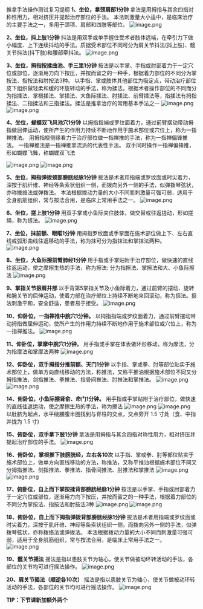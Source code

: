 推拿手法操作测试复习提纲 
**1、坐位，拿颈肩部1分钟** 
拿法是用拇指与其余四指对称性用力，相对挤压并提起治疗部位的手法。
本法刺激量大小适中，是临床治疗的主要手法之一，多用于颈项、肩部和四肢等部位。
![image.png](https://picgo18719498306.oss-cn-guangzhou.aliyuncs.com/20250401224522111.png)


**2、坐位，抖上肢1分钟**
抖法是用双手或单手握住受术者肢体远端，在牵引力下做小幅度、上下连续抖动的手法。质据受术部位不同可分为肩关节抖法(抖上肢)、髋关节抖法(抖下肢)和腰部牵抖法。
![image.png](https://picgo18719498306.oss-cn-guangzhou.aliyuncs.com/20250401224748830.png)


**3、坐位，拇指按揉曲池、手三里1分钟**
按法是以手掌、手指或肘部着力于一定穴位或部位，逐渐用力向下按压，并按而留之的一种手，根据着力部位的不同分为掌按法、指按法和肘按法3种。
以手指、掌或肢体其他部位为吸定点，带动治疗部位皮下组织做轻柔和缓的环旋转动的手法，称为揉法。根据术者操作部位的不同而分为指揉法、掌根揉法、掌揉法、大鱼际揉法、肘揉法、前臂揉法等，指揉法有拇指揉法、二指揉法和三指揉法。揉法是推拿治疗的常用基本手法之一
![image.png](https://picgo18719498306.oss-cn-guangzhou.aliyuncs.com/20250401225850914.png)
![image.png](https://picgo18719498306.oss-cn-guangzhou.aliyuncs.com/20250401225937763.png)


**4、坐位，蝴蝶双飞风池穴1分钟**
以拇指指端或罗纹面着力，通过前臂摆动带动拇指做屈伸运动，使所产生的作用力持续不断地作用于施术部位或穴位上，称为一指禅推法。
用拇指桡侧缘看力于治疗部位做一指禅推的手法，称为一指禅偏锋推法。
一指禅推法是一指禅推拿流派的代表性手法。
双手同时操作一指禅偏锋推，形如蝴蝶飞舞，称蝴蝶双飞法

![image.png](https://picgo18719498306.oss-cn-guangzhou.aliyuncs.com/20250401230337489.png)
![image.png](https://picgo18719498306.oss-cn-guangzhou.aliyuncs.com/20250401230827330.png)


**5、坐位，拇指弹拨颈部膀胱经脉1分钟**
拔法是术者用指端或罗纹面或时尖着力，深按于肌纤维、神经等条索状组织一侧，而拨向另外一侧的手法，似弹拨琴弦状，亦称拨络法或弹拨法。
本法根据拨动力量的大小不同而刺激量可强可弱，适用于全身肌筋组织，常与按法合用，是临床上常用手法之一。
![image.png](https://picgo18719498306.oss-cn-guangzhou.aliyuncs.com/20250401231415118.png)


**6、坐位，搓上肢1分钟**
用双手掌或小鱼际夹住肢体，做交替或往返搓动，形如搓绳，称为搓法。
![image.png](https://picgo18719498306.oss-cn-guangzhou.aliyuncs.com/20250401231648236.png)


**7、坐位，抹前额、眼眶1分钟**
用拇指罗纹面或手掌面在施术部位做上下、左右直线或弧形曲线往返移动的手法，称为抹可分为指抹法和掌抹法两种。
![image.png](https://picgo18719498306.oss-cn-guangzhou.aliyuncs.com/20250401231825921.png)


**8、坐位，大鱼际擦前臂肺经1分钟** 
用手指或手掌贴附于治疗部位，做快速的直线往返运动，使之摩擦生热的手法，称为擦法: 分为指擦法、掌擦法和大、小鱼际擦法
![image.png](https://picgo18719498306.oss-cn-guangzhou.aliyuncs.com/20250401231939674.png)


**9、掌指关节㨰肩井部** 
以手背第5掌指关节及小鱼际着力，通过前臂的摆动、旋转和腕关节的屈伸运动，使着力部在治疗部位上持续不断地来回滚动，称为㨰法。㨰法刺激平和，安全舒适，患者易于接受。
![image.png](https://picgo18719498306.oss-cn-guangzhou.aliyuncs.com/20250401232158644.png)


**10、仰卧位，一指禅推中脘穴1分钟。**
以拇指指端或罗纹面着力，通过前臂摆动带动拇指做屈伸运动，使所产生的作用力持续不断地作用于施术部位或穴位上，称为一指禅推法。
![image.png](https://picgo18719498306.oss-cn-guangzhou.aliyuncs.com/20250401232500145.png)


**11、仰卧位，掌摩中脘穴1分钟。**
用手指或手掌在体表做环形移动，称为摩法，分为指摩法和掌摩法两种
![image.png](https://picgo18719498306.oss-cn-guangzhou.aliyuncs.com/20250401232619533.png)


**12、仰卧位，双手拇指分推前额、天门1分钟**
以手指、掌或拳、肘等部位贴实于施术部位上，做单方向直线移动的方法，称推法，又称平推油根据施术部位不同又分拇指推法、剑指推法、拳推法、指骨间推法、肘推法和掌推法。
![image.png](https://picgo18719498306.oss-cn-guangzhou.aliyuncs.com/20250401232859431.png)
![image.png](https://picgo18719498306.oss-cn-guangzhou.aliyuncs.com/20250401233000296.png)


**14、俯卧位，小鱼际擦肾俞、命门1分钟。**
用手指或手掌贴附于治疗部位，做快速的直线往返运动，使之摩擦生热的手法，称为擦法
![image.png](https://picgo18719498306.oss-cn-guangzhou.aliyuncs.com/20250401233119641.png)
![image.png](https://picgo18719498306.oss-cn-guangzhou.aliyuncs.com/20250401233259531.png)
以肚脐为起点，水平绕腰腹半圈找到与脊柱的交点，交点旁开 1.5 寸处（食、中指并拢为 1.5 寸)


**15、俯卧位，双手拿下肢1分钟**
拿法是用拇指与其余四指对称性用力，相对挤压并提起治疗部位的手法。
![image.png](https://picgo18719498306.oss-cn-guangzhou.aliyuncs.com/20250401233556623.png)


**16、俯卧位，掌根推下肢膀胱经，左右各10次**
以手指、掌或拳、肘等部位贴实于施术部位上，做单方向直线移动的方法，称推法，又称平推油根据施术部位不同又分拇指推法、剑指推法、拳推法、指骨间推法、肘推法和掌推法
![image.png](https://picgo18719498306.oss-cn-guangzhou.aliyuncs.com/20250401233806325.png)
![image.png](https://picgo18719498306.oss-cn-guangzhou.aliyuncs.com/20250401233952270.png)


**17、俯卧位，自上而下掌按揉背部膀胱经脉1分钟**
按法是以手掌、手指或肘部着力于一定穴位或部位，逐渐用力向下按压，并按而留之的一种手法，根据着力部位的不同分为掌按法、指按法和肘按法3种
![image.png](https://picgo18719498306.oss-cn-guangzhou.aliyuncs.com/20250401234207221.png)
![image.png](https://picgo18719498306.oss-cn-guangzhou.aliyuncs.com/20250401231415118.png)


**18、俯卧位，自上而下拇指弹拨背部膀胱经脉1分钟**
拔法是术者用指端或罗纹面或时尖着力，深按于肌纤维、神经等条索状组织一侧，而拨向另外一侧的手法，似弹拨琴弦状，亦称拨络法或弹拨法。
本法根据拨动力量的大小不同而刺激量可强可弱，适用于全身肌筋组织，常与按法合用，是临床上常用手法之一。
![image.png](https://picgo18719498306.oss-cn-guangzhou.aliyuncs.com/20250401231415118.png)


**19、髋关节摇法** 
摇法是指以患肢关节为轴心，使关节做被动环转活动的手法，各部位的关节均可进行摇法操作。
![image.png](https://picgo18719498306.oss-cn-guangzhou.aliyuncs.com/20250401234545676.png)


**20、肩关节摇法（顺逆各10次）**
摇法是指以患肢关节为轴心，使关节做被动环转活动的手法，各部位的关节均可进行摇法操作。
![image.png](https://picgo18719498306.oss-cn-guangzhou.aliyuncs.com/20250401234638542.png)


**TIP：下节课新加额外两个**